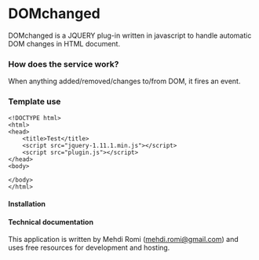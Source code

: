 DOMchanged
=====================

DOMchanged is a JQUERY plug-in written in javascript to handle automatic DOM changes in HTML document.


### How does the service work?

When anything added/removed/changes to/from DOM,  it fires an event.


### Template use


```
<!DOCTYPE html>
<html>
<head>
    <title>Test</title>
    <script src="jquery-1.11.1.min.js"></script>
    <script src="plugin.js"></script>
</head>
<body>

</body>
</html>
```



#### Installation
 

#### Technical documentation
 
This application is written by Mehdi Romi (mehdi.romi@gmail.com) and uses free resources for development and hosting.

